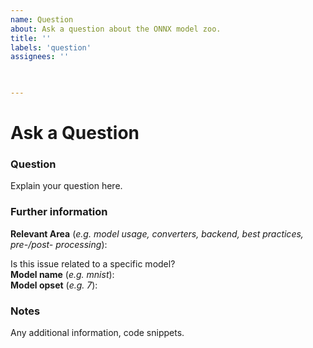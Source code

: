 ```yaml
---
name: Question
about: Ask a question about the ONNX model zoo.
title: ''
labels: 'question'
assignees: ''

 

---
```

# Ask a Question

### Question
Explain your question here.

### Further information
**Relevant Area** (*e.g. model usage, converters, backend, best practices, pre-/post- processing*): 

Is this issue related to a specific model?  
**Model name** (*e.g. mnist*):  
**Model opset** (*e.g. 7*):

### Notes
Any additional information, code snippets.
